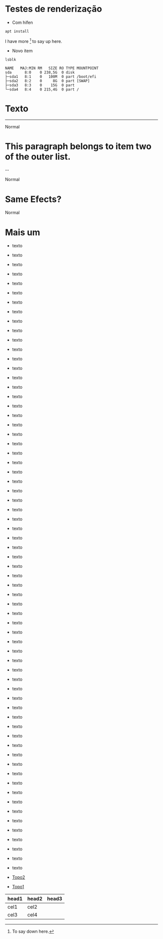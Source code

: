 # Testes de renderização

- Com hífen
```
apt install
```


I have more [^1] to say up here.


* Novo item

```
lsblk
```

```
NAME   MAJ:MIN RM   SIZE RO TYPE MOUNTPOINT
sda      8:0    0 238,5G  0 disk
├─sda1   8:1    0   100M  0 part /boot/efi
├─sda2   8:2    0     8G  0 part [SWAP]
├─sda3   8:3    0    15G  0 part
└─sda4   8:4    0 215,4G  0 part /
```

# Texto
---

Normal

# This paragraph belongs to item two of the outer list.
--

Normal

# Same Efects?

Normal



[^1]: To say down here.









# Mais um




- texto
- texto
- texto
- texto
- texto
- texto
- texto
- texto
- texto
- texto
- texto
- texto
- texto
- texto
- texto
- texto
- texto
- texto
- texto
- texto
- texto
- texto
- texto
- texto
- texto
- texto
- texto
- texto
- texto
- texto
- texto
- texto
- texto
- texto
- texto
- texto
- texto
- texto
- texto
- texto
- texto
- texto
- texto
- texto
- texto
- texto
- texto
- texto
- texto
- texto
- texto
- texto
- texto
- texto
- texto
- texto
- texto
- texto
- texto
- texto
- texto
- texto
- texto
- texto
- texto
- texto
- texto



- [Topo2](#Texto)
- [Topo1](#Testes-de-renderização)




head1 | head2 | head3
--|--|--
cel1 | cel2|
cel3 | cel4|


